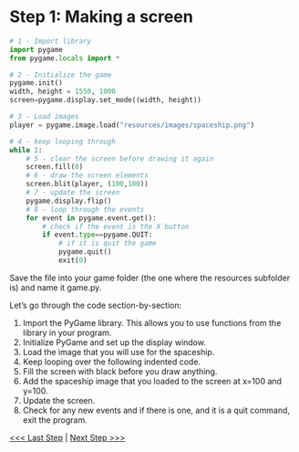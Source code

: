 # Step 1: Making a screen

```python
# 1 - Import library
import pygame
from pygame.locals import *

# 2 - Initialize the game
pygame.init()
width, height = 1550, 1000
screen=pygame.display.set_mode((width, height))

# 3 - Load images
player = pygame.image.load("resources/images/spaceship.png")

# 4 - keep looping through
while 1:
    # 5 - clear the screen before drawing it again
    screen.fill(0)
    # 6 - draw the screen elements
    screen.blit(player, (100,100))
    # 7 - update the screen
    pygame.display.flip()
    # 8 - loop through the events
    for event in pygame.event.get():
        # check if the event is the X button
        if event.type==pygame.QUIT:
            # if it is quit the game
            pygame.quit()
            exit(0)
```

Save the file into your game folder (the one where the resources subfolder is) and name it game.py.

Let’s go through the code section-by-section:

1. Import the PyGame library. This allows you to use functions from the library in your program.
1. Initialize PyGame and set up the display window.
1. Load the image that you will use for the spaceship.
1. Keep looping over the following indented code.
1. Fill the screen with black before you draw anything.
1. Add the spaceship image that you loaded to the screen at x=100 and y=100.
1. Update the screen.
1. Check for any new events and if there is one, and it is a quit command, exit the program.

[<<< Last Step](./readme.md) | [Next Step >>>](./step2.md)
